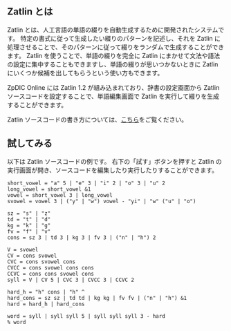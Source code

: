## Zatlin とは
Zatlin とは、人工言語の単語の綴りを自動生成するために開発されたシステムです。
特定の書式に従って生成したい綴りのパターンを記述し、それを Zatlin に処理させることで、そのパターンに従って綴りをランダムで生成することができます。
Zatlin を使うことで、単語の綴りを完全に Zatlin にまかせて文法や語法の設定に集中することもできますし、単語の綴りが思いつかないときに Zatlin にいくつか候補を出してもらうという使い方もできます。

ZpDIC Online には Zatlin 1.2 が組み込まれており、辞書の設定画面から Zatlin ソースコードを設定することで、単語編集画面で Zatlin を実行して綴りを生成することができます。

Zatlin ソースコードの書き方については、[こちら](introduction)をご覧ください。

## 試してみる
以下は Zatlin ソースコードの例です。
右下の「試す」ボタンを押すと Zatlin の実行画面が開き、ソースコードを編集したり実行したりすることができます。
```zatlin-try
short_vowel = "a" 5 | "e" 3 | "i" 2 | "o" 3 | "u" 2
long_vowel = short_vowel &1
vowel = short_vowel 3 | long_vowel
svowel = vowel 3 | ("y" | "w") vowel - "yi" | "w" ("u" | "o")

sz = "s" | "z"
td = "t" | "d"
kg = "k" | "g"
fv = "f" | "v"
cons = sz 3 | td 3 | kg 3 | fv 3 | ("n" | "h") 2

V = svowel
CV = cons svowel
CVC = cons svowel cons
CVCC = cons svowel cons cons
CCVC = cons cons svowel cons
syll = V | CV 5 | CVC 3 | CVCC 3 | CCVC 2

hard_h = "h" cons | "h" ^
hard_cons = sz sz | td td | kg kg | fv fv | ("n" | "h") &1
hard = hard_h | hard_cons

word = syll | syll syll 5 | syll syll syll 3 - hard
% word
```